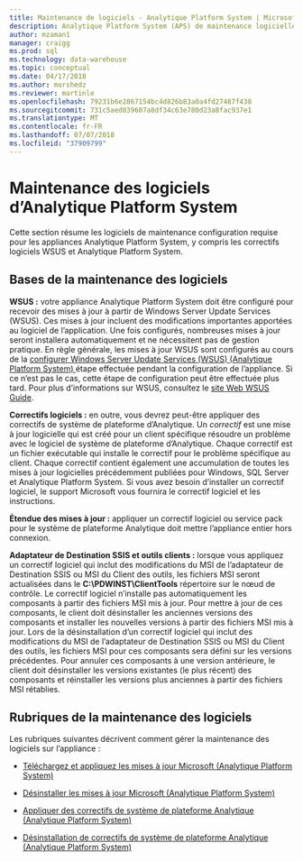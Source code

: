 ```yaml
---
title: Maintenance de logiciels - Analytique Platform System | Microsoft Docs
description: Analytique Platform System (APS) de maintenance logicielle.
author: mzaman1
manager: craigg
ms.prod: sql
ms.technology: data-warehouse
ms.topic: conceptual
ms.date: 04/17/2018
ms.author: murshedz
ms.reviewer: martinle
ms.openlocfilehash: 79231b6e2867154bc4d826b83a0a4fd27487f438
ms.sourcegitcommit: 731c5aed039607a8df34c63e780d23a8fac937e1
ms.translationtype: MT
ms.contentlocale: fr-FR
ms.lasthandoff: 07/07/2018
ms.locfileid: "37909799"
---
```

# <a name="software-servicing-in-analytics-platform-system"></a>Maintenance des logiciels d’Analytique Platform System
Cette section résume les logiciels de maintenance configuration requise pour les appliances Analytique Platform System, y compris les correctifs logiciels WSUS et Analytique Platform System.  
  
## <a name="Basics"></a>Bases de la maintenance des logiciels  
**WSUS :** votre appliance Analytique Platform System doit être configuré pour recevoir des mises à jour à partir de Windows Server Update Services (WSUS). Ces mises à jour incluent des modifications importantes apportées au logiciel de l’application. Une fois configurés, nombreuses mises à jour seront installera automatiquement et ne nécessitent pas de gestion pratique. En règle générale, les mises à jour WSUS sont configurés au cours de la [configurer Windows Server Update Services &#40;WSUS&#41; &#40;Analytique Platform System&#41; ](configure-windows-server-update-services-wsus.md) étape effectuée pendant la configuration de l’appliance. Si ce n’est pas le cas, cette étape de configuration peut être effectuée plus tard. Pour plus d’informations sur WSUS, consultez le [site Web WSUS Guide](http://go.microsoft.com/fwlink/?LinkId=202417).  
  
**Correctifs logiciels :** en outre, vous devrez peut-être appliquer des correctifs de système de plateforme d’Analytique. Un *correctif* est une mise à jour logicielle qui est créé pour un client spécifique résoudre un problème avec le logiciel de système de plateforme d’Analytique. Chaque correctif est un fichier exécutable qui installe le correctif pour le problème spécifique au client. Chaque correctif contient également une accumulation de toutes les mises à jour logicielles précédemment publiées pour Windows, SQL Server et Analytique Platform System. Si vous avez besoin d’installer un correctif logiciel, le support Microsoft vous fournira le correctif logiciel et les instructions.  
  
**Étendue des mises à jour :** appliquer un correctif logiciel ou service pack pour le système de plateforme Analytique doit mettre l’appliance entier hors connexion.  
  
**Adaptateur de Destination SSIS et outils clients :** lorsque vous appliquez un correctif logiciel qui inclut des modifications du MSI de l’adaptateur de Destination SSIS ou MSI du Client des outils, les fichiers MSI seront actualisées dans le **C:\PDWINST\ClientTools** répertoire sur le nœud de contrôle. Le correctif logiciel n’installe pas automatiquement les composants à partir des fichiers MSI mis à jour. Pour mettre à jour de ces composants, le client doit désinstaller les anciennes versions des composants et installer les nouvelles versions à partir des fichiers MSI mis à jour. Lors de la désinstallation d’un correctif logiciel qui inclut des modifications du MSI de l’adaptateur de Destination SSIS ou MSI du Client des outils, les fichiers MSI pour ces composants sera défini sur les versions précédentes. Pour annuler ces composants à une version antérieure, le client doit désinstaller les versions existantes (le plus récent) des composants et réinstaller les versions plus anciennes à partir des fichiers MSI rétablies.  
  
## <a name="software-servicing-topics"></a>Rubriques de la maintenance des logiciels  
Les rubriques suivantes décrivent comment gérer la maintenance des logiciels sur l’appliance :  
  
-   [Téléchargez et appliquez les mises à jour Microsoft &#40;Analytique Platform System&#41;](download-and-apply-microsoft-updates.md)  
  
-   [Désinstaller les mises à jour Microsoft &#40;Analytique Platform System&#41;](uninstall-microsoft-updates.md)  
  
-   [Appliquer des correctifs de système de plateforme Analytique &#40;Analytique Platform System&#41;](apply-analytics-platform-system-hotfixes.md)  
  
-   [Désinstallation de correctifs de système de plateforme Analytique &#40;Analytique Platform System&#41;](uninstall-analytics-platform-system-hotfixes.md)  
  
<!-- MISSING LINKS ## See Also  
[Common Metadata Query Examples &#40;SQL Server PDW&#41;](../sqlpdw/common-metadata-query-examples-sql-server-pdw.md)  -->  
  
